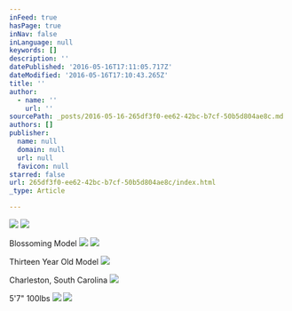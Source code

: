 ```yaml
---
inFeed: true
hasPage: true
inNav: false
inLanguage: null
keywords: []
description: ''
datePublished: '2016-05-16T17:11:05.717Z'
dateModified: '2016-05-16T17:10:43.265Z'
title: ''
author:
  - name: ''
    url: ''
sourcePath: _posts/2016-05-16-265df3f0-ee62-42bc-b7cf-50b5d804ae8c.md
authors: []
publisher:
  name: null
  domain: null
  url: null
  favicon: null
starred: false
url: 265df3f0-ee62-42bc-b7cf-50b5d804ae8c/index.html
_type: Article

---
```

![](https://the-grid-user-content.s3-us-west-2.amazonaws.com/65043e9d-bf3c-44be-b4a0-d73e54467c06.jpg)
![](https://the-grid-user-content.s3-us-west-2.amazonaws.com/34d953a5-cc8a-4040-ab9a-051cc39c3c6e.jpg)

Blossoming Model
![](https://the-grid-user-content.s3-us-west-2.amazonaws.com/8bd5d9d9-6970-450b-a00e-d853bd3033cd.png)
![](https://the-grid-user-content.s3-us-west-2.amazonaws.com/43972f56-24f9-4319-a30f-503926ae5086.png)

Thirteen Year Old Model
![](https://the-grid-user-content.s3-us-west-2.amazonaws.com/65aa4816-7d8f-402a-985d-dcd54799e7f5.png)

Charleston, South Carolina
![](https://the-grid-user-content.s3-us-west-2.amazonaws.com/93d9b7df-8265-4435-ae3e-137ea31a6c29.png)

5'7" 100lbs
![](https://the-grid-user-content.s3-us-west-2.amazonaws.com/83da94c8-eb5a-47fc-ae01-6e65f564de92.png)
![](https://the-grid-user-content.s3-us-west-2.amazonaws.com/3860708b-9679-4765-8a41-fcd2f0a24383.jpg)